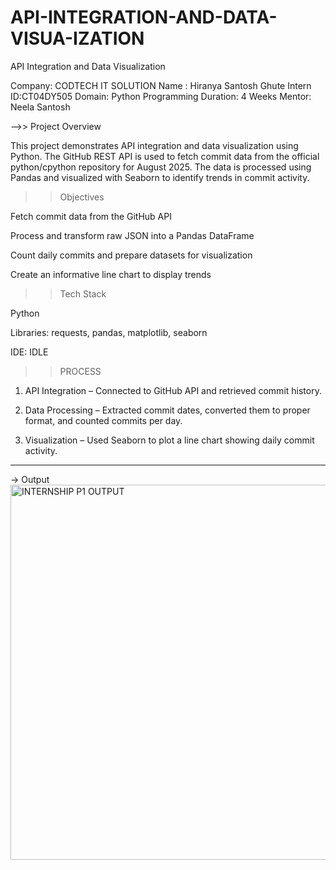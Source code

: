 # API-INTEGRATION-AND-DATA-VISUA-IZATION
API Integration and Data Visualization

Company: CODTECH IT SOLUTION
Name : Hiranya Santosh Ghute
Intern ID:CT04DY505 
Domain: Python Programming
Duration: 4 Weeks
Mentor: Neela Santosh


-->> Project Overview

This project demonstrates API integration and data visualization using Python. The GitHub REST API is used to fetch commit data from the official python/cpython repository for August 2025. The data is processed using Pandas and visualized with Seaborn to identify trends in commit activity.


>> Objectives

Fetch commit data from the GitHub API

Process and transform raw JSON into a Pandas DataFrame

Count daily commits and prepare datasets for visualization

Create an informative line chart to display trends

>> Tech Stack

Python

Libraries: requests, pandas, matplotlib, seaborn

IDE: IDLE

>>  PROCESS

1. API Integration – Connected to GitHub API and retrieved commit history.

2. Data Processing – Extracted commit dates, converted them to proper format, and counted commits per day.

3. Visualization – Used Seaborn to plot a line chart showing daily commit activity.




---

-> Output
<img width="1200" height="600" alt="INTERNSHIP P1 OUTPUT" src="https://github.com/user-attachments/assets/37771984-bda3-4ccc-8160-caf7f2d3fd6b" />


